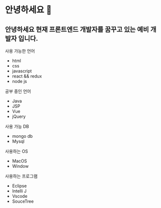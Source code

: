 # 안녕하세요 👋

## 안녕하세요 현재 프론트엔드 개발자를 꿈꾸고 있는 예비 개발자 입니다.

사용 가능한 언어 
- html 
- css
- javascript
- react && redux
- node js 


공부 중인 언어
- Java
- JSP
- Vue
- jQuery


사용 가능 DB
- mongo db
- Mysql


사용하는 OS 
- MacOS 
- Window 

사용하는 프로그램
- Eclipse
- Intelli J
- Vscode 
- SouceTree





